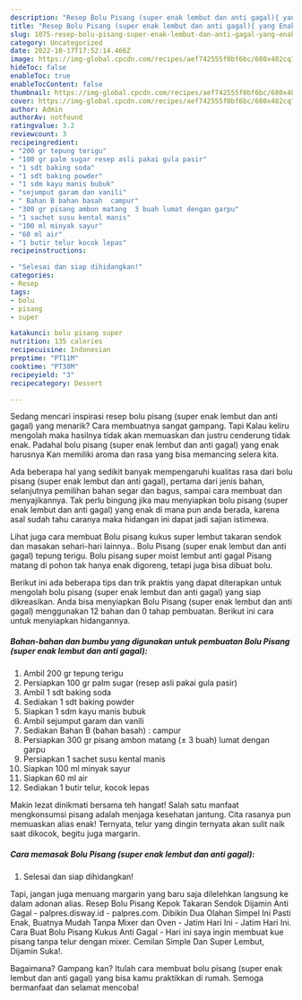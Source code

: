 ```yaml
---
description: "Resep Bolu Pisang (super enak lembut dan anti gagal){ yang Enak,  Menu Buat lebaran"
title: "Resep Bolu Pisang (super enak lembut dan anti gagal){ yang Enak,  Menu Buat lebaran"
slug: 1075-resep-bolu-pisang-super-enak-lembut-dan-anti-gagal-yang-enak-menu-buat-lebaran
category: Uncategorized
date: 2022-10-17T17:52:14.466Z
image: https://img-global.cpcdn.com/recipes/aef742555f0bf6bc/680x482cq70/bolu-pisang-super-enak-lembut-dan-anti-gagal-foto-resep-utama.jpg
hideToc: false
enableToc: true
enableTocContent: false
thumbnail: https://img-global.cpcdn.com/recipes/aef742555f0bf6bc/680x482cq70/bolu-pisang-super-enak-lembut-dan-anti-gagal-foto-resep-utama.jpg
cover: https://img-global.cpcdn.com/recipes/aef742555f0bf6bc/680x482cq70/bolu-pisang-super-enak-lembut-dan-anti-gagal-foto-resep-utama.jpg
author: Admin
authorAv: notfound
ratingvalue: 3.2
reviewcount: 3
recipeingredient:
- "200 gr tepung terigu"
- "100 gr palm sugar resep asli pakai gula pasir"
- "1 sdt baking soda"
- "1 sdt baking powder"
- "1 sdm kayu manis bubuk"
- "sejumput garam dan vanili"
- " Bahan B bahan basah  campur"
- "300 gr pisang ambon matang  3 buah lumat dengan garpu"
- "1 sachet susu kental manis"
- "100 ml minyak sayur"
- "60 ml air"
- "1 butir telur kocok lepas"
recipeinstructions:

- "Selesai dan siap dihidangkan!"
categories:
- Resep
tags:
- bolu
- pisang
- super

katakunci: bolu pisang super 
nutrition: 135 calories
recipecuisine: Indonesian
preptime: "PT11M"
cooktime: "PT38M"
recipeyield: "3"
recipecategory: Dessert

---
```



Sedang mencari inspirasi resep bolu pisang (super enak lembut dan anti gagal) yang menarik? Cara membuatnya sangat gampang. Tapi Kalau keliru mengolah maka hasilnya tidak akan memuaskan dan justru cenderung tidak enak. Padahal bolu pisang (super enak lembut dan anti gagal) yang enak harusnya Kan memiliki aroma dan rasa yang bisa memancing selera kita.


Ada beberapa hal yang sedikit banyak mempengaruhi kualitas rasa dari bolu pisang (super enak lembut dan anti gagal), pertama dari jenis bahan, selanjutnya pemilihan bahan segar dan bagus, sampai cara membuat dan menyajikannya. Tak perlu bingung jika mau menyiapkan bolu pisang (super enak lembut dan anti gagal) yang enak di mana pun anda berada, karena asal sudah tahu caranya maka hidangan ini dapat jadi sajian istimewa.

Lihat juga cara membuat Bolu pisang kukus super lembut takaran sendok dan masakan sehari-hari lainnya.. Bolu Pisang (super enak lembut dan anti gagal) tepung terigu. Bolu pisang super moist lembut anti gagal Pisang matang di pohon tak hanya enak digoreng, tetapi juga bisa dibuat bolu.


Berikut ini ada beberapa tips dan trik praktis yang dapat diterapkan untuk mengolah bolu pisang (super enak lembut dan anti gagal) yang siap dikreasikan. Anda bisa menyiapkan Bolu Pisang (super enak lembut dan anti gagal) menggunakan 12 bahan dan 0 tahap pembuatan. Berikut ini cara untuk menyiapkan hidangannya.

<!--inarticleads1-->

##### Bahan-bahan dan bumbu yang digunakan untuk pembuatan Bolu Pisang (super enak lembut dan anti gagal):

1. Ambil 200 gr tepung terigu
1. Persiapkan 100 gr palm sugar (resep asli pakai gula pasir)
1. Ambil 1 sdt baking soda
1. Sediakan 1 sdt baking powder
1. Siapkan 1 sdm kayu manis bubuk
1. Ambil sejumput garam dan vanili
1. Sediakan  Bahan B (bahan basah) : campur
1. Persiapkan 300 gr pisang ambon matang (± 3 buah) lumat dengan garpu
1. Persiapkan 1 sachet susu kental manis
1. Siapkan 100 ml minyak sayur
1. Siapkan 60 ml air
1. Sediakan 1 butir telur, kocok lepas


Makin lezat dinikmati bersama teh hangat! Salah satu manfaat mengkonsumsi pisang adalah menjaga kesehatan jantung. Cita rasanya pun memuaskan alias enak! Ternyata, telur yang dingin ternyata akan sulit naik saat dikocok, begitu juga margarin. 

<!--inarticleads2-->

##### Cara memasak Bolu Pisang (super enak lembut dan anti gagal):


1. Selesai dan siap dihidangkan!

Tapi, jangan juga menuang margarin yang baru saja dilelehkan langsung ke dalam adonan alias. Resep Bolu Pisang Kepok Takaran Sendok Dijamin Anti Gagal - palpres.disway.id - palpres.com. Dibikin Dua Olahan Simpel Ini Pasti Enak, Buatnya Mudah Tanpa Mixer dan Oven - Jatim Hari Ini - Jatim Hari Ini. Cara Buat Bolu Pisang Kukus Anti Gagal - Hari ini saya ingin membuat kue pisang tanpa telur dengan mixer. Cemilan Simple Dan Super Lembut, Dijamin Suka!. 

Bagaimana? Gampang kan? Itulah cara membuat bolu pisang (super enak lembut dan anti gagal) yang bisa kamu praktikkan di rumah. Semoga bermanfaat dan selamat mencoba!

